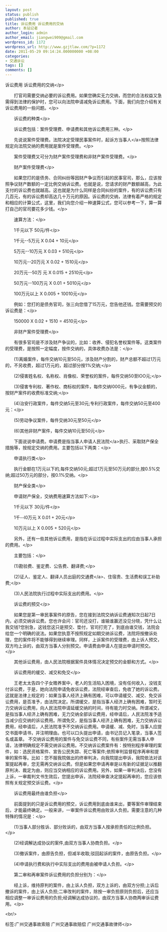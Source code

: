 ```yaml
---
layout: post
status: publish
published: true
title: 诉讼费用 诉讼费用的交纳
author: 本站记者
author_login: admin
author_email: jiangwei909@gmail.com
wordpress_id: 1172
wordpress_url: http://www.gzjtlaw.com/?p=1172
date: 2011-05-29 09:14:24.000000000 +08:00
categories:
- 交通诉讼
tags: []
comments: []
---
```

<p><p>诉讼费用 诉讼费用的交纳<&#47;p><p><p>　　打官司需要交纳必要的诉讼费用。如果您确实无力交纳，而您的合法权益又急需得到法律的保护时，您可以向法院申请减免诉讼费用。下面，我们向您介绍有关诉讼费用的一些问题。<&#47;p><p>　　诉讼费的种类<&#47;p><p>　　诉讼费包括：案件受理费、申请费和其他诉讼费用三种。<&#47;p><p>　　先说说案件受理费。法院决定受理民事案件时，起诉方<a>当事人<&#47;a>按照法律规定向法院交纳的费用就是案件受理费。<&#47;p><p>　　案件受理费又可分为财产案件受理费和非财产案件受理费。<&#47;p><p>　　财产案件受理费<&#47;p><p>　　如果您打的是债务、合同纠纷等因财产争议而引起的民事官司，那么，应该按照争议财产数额的一定比例交纳诉讼费。也就是说，您请求的财产数额越高，为此支付的诉讼费也就越高。这也就是为什么同样是合同纠纷的案件，有的诉讼费只有几百元，有的诉讼费却高达几十万元的原因。诉讼费的交纳，法律有着严格的规定和相应的计算公式，这里，我们向您介绍一种速算公式，您可以参考一下，算一算打自己的官司要花多少钱。<&#47;p><p>　　速算方法：<&#47;p><p>　　1千元以下 50元&#47;件<&#47;p><p>　　1千元--5万元 X 0.04 + 10元<&#47;p><p>　　5万元--10万元 X 0.03 + 510元<&#47;p><p>　　10万元--20万元 X 0.02 + 1510元<&#47;p><p>　　20万元--50万 元 X 0.015 + 2510元<&#47;p><p>　　50万元--100万元 X 0.01 + 5010元<&#47;p><p>　　100万元以上 X 0.005 + 10010元<&#47;p><p>　　例如：您打的是债务官司，张三向您借了15万元，您告他还钱。您需要预交的诉讼费是：<&#47;p><p>　　150000 X 0.02 + 1510 = 4510元<&#47;p><p>　　非财产案件受理费<&#47;p><p>　　有很多官司是不涉及财产争议的，比如：收养、侵犯名誉权案件等。这类案件的受理费，是按照一定幅度，按件交纳的，具体收费办法是：<&#47;p><p>　　(1)离婚案件，每件交纳10元至50元，涉及财产分割的，财产总额不超过1万元的，不另收费，超过1万元的，超过部分按1%交纳;<&#47;p><p>　　(2)侵害姓名权、名称权、肖像权、荣誉权的案件，每件交纳50至lOO元;<&#47;p><p>　　(3)侵害专利权、著作权、商标权的案件，每件交纳l000元，有争议金额的，按财产案件的收费标准交纳;<&#47;p><p>　　(4)治安行政案件，每件交纳5元至30元;专利行政案件，每件交纳50元至400元：<&#47;p><p>　　(5)劳动争议案件，每件交纳30元至50元<&#47;p><p>　　(6)其他非财产案件，每件交纳10元至50元<&#47;p><p>　　下面说说申请费。申请费是指当事人申请<a>人民法院<&#47;a>执行、采取财产保全措施等，按规定交纳的费用。主要包括以下两类：<&#47;p><p>　　申请执行类<&#47;p><p>　　执行金额在1万元以下的,每件交纳50元;超过1万元至50万元的部分,按0.5%交纳;超过50万元的部分，按0.1%交纳。<&#47;p><p>　　财产保全类<&#47;p><p>　　申请财产保全，交纳费用速算方法如下:<&#47;p><p>　　1千元以下 30元&#47;件<&#47;p><p>　　1千--l0万元 X 0.01 + 20元<&#47;p><p>　　10万元以上 X 0.005 + 520元<&#47;p><p>　　另外，还有一些其他诉讼费用，是指在诉讼过程中实际支出的应由当事人承担的费用。<&#47;p><p>　　主要包括：<&#47;p><p>　　(1)勘验费、鉴定费、公告费、翻译费;<&#47;p><p>　　(2)证人、鉴定人、翻译人员出庭的<a>交通费<&#47;a>、住宿贵、生活费和误工补助费;<&#47;p><p>　　(3)人民法院执行过程中实际支出的费用。<&#47;p><p>　　诉讼费的预交<&#47;p><p>　　如果您是第一审民事案件的原告，您在接到法院交纳诉讼费通知次日起7日内，必须交纳诉讼费。您也许会问：官司还没打，谁输谁赢还没见分晓，凭什么让我交钱?您别急，这钱您这只是预交、垫付，官司打完了，到底由谁交钱，法院会给您一个明确的说法。如果您执意不按照规定如期交纳诉讼费，法院将按撤诉处理，您的案件将不能够得到继续审理。同样，上诉案件的受理费，由上诉人预交，双方均上诉的，由双方当事人分别预交。申请费由申请人在提出申请时预交。<&#47;p><p>　　其他诉讼费用，由人民法院根据案件具体情况决定预交的金额和方式。<&#47;p><p>　　诉讼费用的缓交、减交和免交<&#47;p><p>　　王老太太告四个子女赡养案中，老人的生活陷入困境，没有任何收入，没钱支付诉讼费，于是，她向法院申请免收诉讼费，法院经审查后，免收了她的诉讼费。这就是法律上规定的：如果当事人经济上确有困难，可以申请缓交、减交、免交诉讼费用，是否准予，由法院决定。所谓缓交，是指当事人经济上确有困难，暂时无力交纳诉讼费用，向人民法院申请延缓交纳的时间，待有能力时交纳。所谓减交，是指当事人经济上确有困难，无力交纳全部诉讼费用，经申请后，人民法院准予适当减少应交纳的诉讼费用。所谓免交，是指当事人经济上确有困难，无力交纳诉讼费用，经申请后，人民法院准予不交纳诉讼费用。申请缓、减、免时，当事人应提交书面申请书，并注明理由。也可以口头提出申请，由书记员记入笔录，当事人签名或盖章。 不交纳诉讼费用的案件与免交诉讼费不同，有些案件无需当事人申请，法律明确规定不需交纳诉讼费用。不交纳诉讼费案件有：按特别程序审理的案件，如：选民资格案件、宣告公民失踪、死亡等案件;依照审判监督程序再审和提审的案件等。比如：您不服我院做出的终审判决，向我院提出申诉，我院依法对该案提起再审，您无需再交纳诉讼费。但是如果您申请再审是以有新的证据足以推翻原判决、裁定为由，则应当交纳相应的诉讼费用。另外，如果一审判决后，您没有上诉，一审裁判文书生效后，您提出申诉，法院经审查决定提起再审的，您应该依照有关规定预交诉讼费。<&#47;p><p>　　诉讼费用最终由谁负担<&#47;p><p>　　前面提到的只是诉讼费用的预交，诉讼费用到底由谁来出，要等案件审理结束后，才能最终确定。一般来讲，一审案件诉讼费用由败诉人负担。需要注意的几种特殊的情况是：<&#47;p><p>　　(1)当事人部分胜诉、部分败诉的，由双方当事人按承担责任的比例负担。<&#47;p><p>　　(2)经调解达成协议的案件,由双方当事人协商负担。<&#47;p><p>　　(3)撤诉案件，由原告负担，但减半收取;驳回起诉的案件，由原告负担。<&#47;p><p>　　(4)申请执行费和执行中实际支出的费用由被申请人负担。<&#47;p><p>　　第二审和再审案件诉讼费用的负担分别为：<&#47;p><p>　　经上诉，维持原判的案件，由上诉人负担，双方上诉的，由双方分担;上诉后撤诉的案件，由上诉人负担;二审改判的案件，除按一审负担原则负担后，还应当相应调整一审诉讼费用的负担;经调解达成协议的，由双方当事人协商两审诉讼费用。<&#47;p><br&#47;><p>标签:广州交通事故索赔 广州交通事故赔偿 广州交通事故律师<&#47;p>
